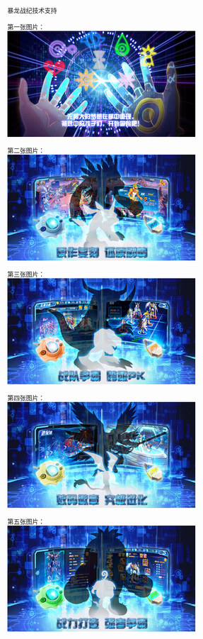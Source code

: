 暴龙战纪技术支持</br></br>
第一张图片：</br>
![](https://github.com/qianleiqiang21/qianleiqiang21/blob/blzj/1.png?raw=true)</br></br>
第二张图片：</br>
![](https://github.com/qianleiqiang21/qianleiqiang21/blob/blzj/2.png?raw=true)</br></br>
第三张图片：</br>
![](https://github.com/qianleiqiang21/qianleiqiang21/blob/blzj/3.png?raw=true)</br></br>
第四张图片：</br>
![](https://github.com/qianleiqiang21/qianleiqiang21/blob/blzj/4.png?raw=true)</br></br>
第五张图片：</br>
![](https://github.com/qianleiqiang21/qianleiqiang21/blob/blzj/5.png?raw=true)</br></br>
